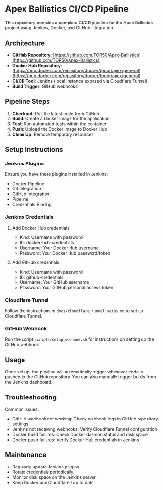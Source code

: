 # Apex Ballistics CI/CD Pipeline

This repository contains a complete CI/CD pipeline for the Apex Ballistics project using Jenkins, Docker, and GitHub integration.

## Architecture

- **GitHub Repository**: [https://github.com/TOR50/Apex-Ballistics](https://github.com/TOR50/Apex-Ballistics)
- **Docker Hub Repository**: [https://hub.docker.com/repository/docker/tpoor/apex/general](https://hub.docker.com/repository/docker/tpoor/apex/general)
- **CI/CD Tool**: Jenkins (local instance exposed via Cloudflare Tunnel)
- **Build Trigger**: GitHub webhooks

## Pipeline Steps

1. **Checkout**: Pull the latest code from GitHub
2. **Build**: Create a Docker image for the application
3. **Test**: Run automated tests within the container
4. **Push**: Upload the Docker image to Docker Hub
5. **Clean Up**: Remove temporary resources

## Setup Instructions

### Jenkins Plugins

Ensure you have these plugins installed in Jenkins:
- Docker Pipeline
- Git Integration
- GitHub Integration
- Pipeline
- Credentials Binding

### Jenkins Credentials

1. Add Docker Hub credentials:
   - Kind: Username with password
   - ID: docker-hub-credentials
   - Username: Your Docker Hub username
   - Password: Your Docker Hub password/token

2. Add GitHub credentials:
   - Kind: Username with password
   - ID: github-credentials
   - Username: Your GitHub username
   - Password: Your GitHub personal access token

### Cloudflare Tunnel

Follow the instructions in `docs/cloudflare_tunnel_setup.md` to set up Cloudflare Tunnel.

### GitHub Webhook

Run the script `scripts/setup_webhook.sh` for instructions on setting up the GitHub webhook.

## Usage

Once set up, the pipeline will automatically trigger whenever code is pushed to the GitHub repository. You can also manually trigger builds from the Jenkins dashboard.

## Troubleshooting

Common issues:
- GitHub webhook not working: Check webhook logs in GitHub repository settings
- Jenkins not receiving webhooks: Verify Cloudflare Tunnel configuration
- Docker build failures: Check Docker daemon status and disk space
- Docker push failures: Verify Docker Hub credentials in Jenkins

## Maintenance

- Regularly update Jenkins plugins
- Rotate credentials periodically
- Monitor disk space on the Jenkins server
- Keep Docker and Cloudflared up to date
